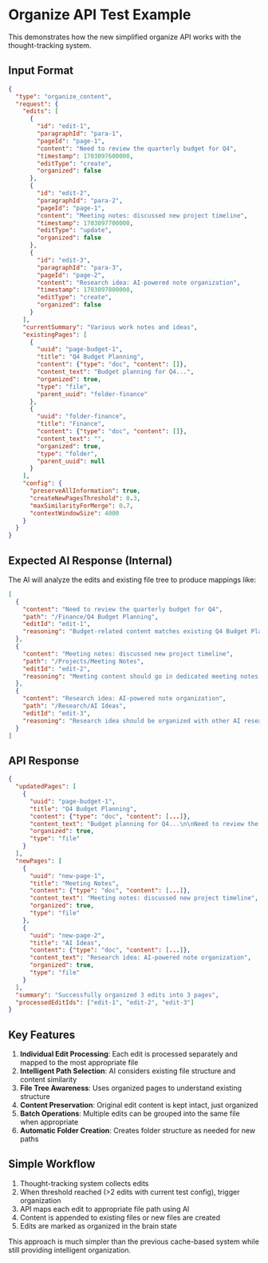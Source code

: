 # Organize API Test Example

This demonstrates how the new simplified organize API works with the thought-tracking system.

## Input Format

```json
{
  "type": "organize_content",
  "request": {
    "edits": [
      {
        "id": "edit-1",
        "paragraphId": "para-1",
        "pageId": "page-1",
        "content": "Need to review the quarterly budget for Q4",
        "timestamp": 1703097600000,
        "editType": "create",
        "organized": false
      },
      {
        "id": "edit-2", 
        "paragraphId": "para-2",
        "pageId": "page-1",
        "content": "Meeting notes: discussed new project timeline",
        "timestamp": 1703097700000,
        "editType": "update",
        "organized": false
      },
      {
        "id": "edit-3",
        "paragraphId": "para-3", 
        "pageId": "page-2",
        "content": "Research idea: AI-powered note organization",
        "timestamp": 1703097800000,
        "editType": "create",
        "organized": false
      }
    ],
    "currentSummary": "Various work notes and ideas",
    "existingPages": [
      {
        "uuid": "page-budget-1",
        "title": "Q4 Budget Planning",
        "content": {"type": "doc", "content": []},
        "content_text": "Budget planning for Q4...",
        "organized": true,
        "type": "file",
        "parent_uuid": "folder-finance"
      },
      {
        "uuid": "folder-finance",
        "title": "Finance",
        "content": {"type": "doc", "content": []},
        "content_text": "",
        "organized": true,
        "type": "folder",
        "parent_uuid": null
      }
    ],
    "config": {
      "preserveAllInformation": true,
      "createNewPagesThreshold": 0.3,
      "maxSimilarityForMerge": 0.7,
      "contextWindowSize": 4000
    }
  }
}
```

## Expected AI Response (Internal)

The AI will analyze the edits and existing file tree to produce mappings like:

```json
[
  {
    "content": "Need to review the quarterly budget for Q4",
    "path": "/Finance/Q4 Budget Planning",
    "editId": "edit-1",
    "reasoning": "Budget-related content matches existing Q4 Budget Planning file"
  },
  {
    "content": "Meeting notes: discussed new project timeline", 
    "path": "/Projects/Meeting Notes",
    "editId": "edit-2",
    "reasoning": "Meeting content should go in dedicated meeting notes file"
  },
  {
    "content": "Research idea: AI-powered note organization",
    "path": "/Research/AI Ideas",
    "editId": "edit-3", 
    "reasoning": "Research idea should be organized with other AI research topics"
  }
]
```

## API Response

```json
{
  "updatedPages": [
    {
      "uuid": "page-budget-1",
      "title": "Q4 Budget Planning",
      "content": {"type": "doc", "content": [...]},
      "content_text": "Budget planning for Q4...\n\nNeed to review the quarterly budget for Q4",
      "organized": true,
      "type": "file"
    }
  ],
  "newPages": [
    {
      "uuid": "new-page-1",
      "title": "Meeting Notes", 
      "content": {"type": "doc", "content": [...]},
      "content_text": "Meeting notes: discussed new project timeline",
      "organized": true,
      "type": "file"
    },
    {
      "uuid": "new-page-2",
      "title": "AI Ideas",
      "content": {"type": "doc", "content": [...]}, 
      "content_text": "Research idea: AI-powered note organization",
      "organized": true,
      "type": "file"
    }
  ],
  "summary": "Successfully organized 3 edits into 3 pages",
  "processedEditIds": ["edit-1", "edit-2", "edit-3"]
}
```

## Key Features

1. **Individual Edit Processing**: Each edit is processed separately and mapped to the most appropriate file
2. **Intelligent Path Selection**: AI considers existing file structure and content similarity
3. **File Tree Awareness**: Uses organized pages to understand existing structure
4. **Content Preservation**: Original edit content is kept intact, just organized
5. **Batch Operations**: Multiple edits can be grouped into the same file when appropriate
6. **Automatic Folder Creation**: Creates folder structure as needed for new paths

## Simple Workflow

1. Thought-tracking system collects edits
2. When threshold reached (>2 edits with current test config), trigger organization
3. API maps each edit to appropriate file path using AI
4. Content is appended to existing files or new files are created
5. Edits are marked as organized in the brain state

This approach is much simpler than the previous cache-based system while still providing intelligent organization. 